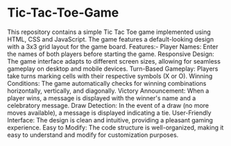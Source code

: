 # Tic-Tac-Toe-Game
This repository contains a simple Tic Tac Toe game implemented using HTML, CSS and JavaScript.
The game features a default-looking design with a 3x3 grid layout for the game board.
Features:-
Player Names: Enter the names of both players before starting the game.
Responsive Design: The game interface adapts to different screen sizes, allowing for seamless gameplay on desktop and mobile devices.
Turn-Based Gameplay: Players take turns marking cells with their respective symbols (X or O).
Winning Conditions: The game automatically checks for winning combinations horizontally, vertically, and diagonally.
Victory Announcement: When a player wins, a message is displayed with the winner's name and a celebratory message.
Draw Detection: In the event of a draw (no more moves available), a message is displayed indicating a tie.
User-Friendly Interface: The design is clean and intuitive, providing a pleasant gaming experience.
Easy to Modify: The code structure is well-organized, making it easy to understand and modify for customization purposes.
